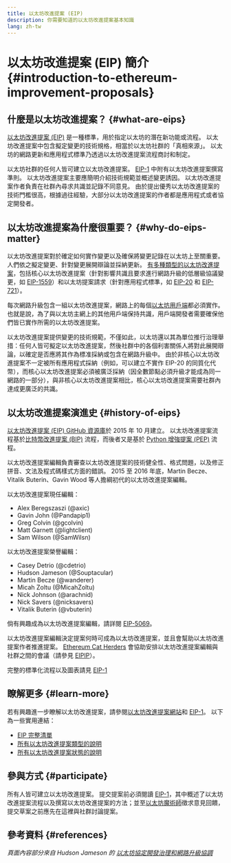 ```yaml
---
title: 以太坊改進提案 (EIP)
description: 你需要知道的以太坊改進提案基本知識
lang: zh-tw
---
```


# 以太坊改進提案 (EIP) 簡介 \{#introduction-to-ethereum-improvement-proposals}

## 什麼是以太坊改進提案？ \{#what-are-eips}

[以太坊改進提案 (EIP)](https://eips.ethereum.org/) 是一種標準，用於指定以太坊的潛在新功能或流程。 以太坊改進提案中包含擬定變更的技術規格，相當於以太坊社群的「真相來源」。 以太坊的網路更新和應用程式標準乃透過以太坊改進提案流程商討和制定。

以太坊社群的任何人皆可建立以太坊改進提案。 [EIP-1](https://eips.ethereum.org/EIPS/eip-1) 中附有以太坊改進提案撰寫準則。 以太坊改進提案主要應簡明介紹技術規範並概述變更誘因。 以太坊改進提案作者負責在社群內尋求共識並記錄不同意見。 由於提出優秀以太坊改進提案的技術門檻很高，根據過往經驗，大部分以太坊改進提案的作者都是應用程式或者協定開發者。

## 以太坊改進提案為什麼很重要？ \{#why-do-eips-matter}

以太坊改進提案對於確定如何實作變更以及確保將變更記錄在以太坊上至關重要。 人們依之擬定變更、針對變更展開辯論並採納更新。 [有多種類型的以太坊改進提案](https://eips.ethereum.org/EIPS/eip-1#eip-types)，包括核心以太坊改進提案（針對影響共識且要求進行網路升級的低層級協議變更，如 [EIP-1559](https://eips.ethereum.org/EIPS/eip-1559)）和以太坊提案請求（針對應用程式標準，如 [EIP-20](https://eips.ethereum.org/EIPS/eip-20) 和 [EIP-721](https://eips.ethereum.org/EIPS/eip-721)）。

每次網路升級包含一組以太坊改進提案，網路上的每個[以太坊用戶端](/learn/#clients-and-nodes)都必須實作。 也就是說，為了與以太坊主網上的其他用戶端保持共識，用戶端開發者需要確保他們皆已實作所需的以太坊改進提案。

以太坊改進提案提供變更的技術規範，不僅如此，以太坊還以其為單位推行治理舉措：任何人皆可擬定以太坊改進提案，然後社群中的各個利害關係人將對此展開辯論，以確定是否應將其作為標准採納或包含在網路升級中。 由於非核心以太坊改進提案不一定被所有應用程式採納（例如，可以建立不實作 EIP-20 的同質化代幣），而核心以太坊改進提案必須被廣泛採納（因全數節點必須升級才能成為同一網路的一部分），與非核心以太坊改進提案相比，核心以太坊改進提案需要社群內達成更廣泛的共識。

## 以太坊改進提案演進史 \{#history-of-eips}

[以太坊改進提案 (EIP) GitHub 資源庫](https://github.com/ethereum/EIPs)於 2015 年 10 月建立。 以太坊改進提案流程基於[比特幣改進提案 (BIP)](https://github.com/bitcoin/bips) 流程，而後者又是基於 [Python 增強提案 (PEP)](https://www.python.org/dev/peps/) 流程。

以太坊改進提案編輯負責審查以太坊改進提案的技術健全性、格式問題，以及修正拼音、文法及程式碼樣式方面的錯誤。 2015 至 2016 年底，Martin Becze、Vitalik Buterin、Gavin Wood 等人擔綱初代的以太坊改進提案編輯。

以太坊改進提案現任編輯：

- Alex Beregszaszi (@axic)
- Gavin John (@Pandapip1)
- Greg Colvin (@gcolvin)
- Matt Garnett (@lightclient)
- Sam Wilson (@SamWilsn)

以太坊改進提案榮譽編輯：

- Casey Detrio (@cdetrio)
- Hudson Jameson (@Souptacular)
- Martin Becze (@wanderer)
- Micah Zoltu (@MicahZoltu)
- Nick Johnson (@arachnid)
- Nick Savers (@nicksavers)
- Vitalik Buterin (@vbuterin)

倘有興趣成為以太坊改進提案編輯，請詳閱 [EIP-5069](https://eips.ethereum.org/EIPS/eip-5069)。

以太坊改進提案編輯決定提案何時可成為以太坊改進提案，並且會幫助以太坊改進提案作者推進提案。 [Ethereum Cat Herders](https://www.ethereumcatherders.com/) 會協助安排以太坊改進提案編輯與社群之間的會議（請參見 [EIPIP](https://github.com/ethereum-cat-herders/EIPIP)）。

完整的標準化流程以及圖表請見 [EIP-1](https://eips.ethereum.org/EIPS/eip-1)

## 瞭解更多 \{#learn-more}

若有興趣進一步瞭解以太坊改進提案，請參閱[以太坊改進提案網站](https://eips.ethereum.org/)和 [EIP-1](https://eips.ethereum.org/EIPS/eip-1)。 以下為一些實用連結：

- [EIP 完整清單](https://eips.ethereum.org/all)
- [所有以太坊改進提案類型的說明](https://eips.ethereum.org/EIPS/eip-1#eip-types)
- [所有以太坊改進提案狀態的說明](https://eips.ethereum.org/EIPS/eip-1#eip-process)

## 參與方式 \{#participate}

所有人皆可建立以太坊改進提案。 提交提案前必須閱讀 [EIP-1](https://eips.ethereum.org/EIPS/eip-1)，其中概述了以太坊改進提案流程以及撰寫以太坊改進提案的方法；並至[以太坊魔術師](https://ethereum-magicians.org/)徵求意見回饋，提交草案之前應先在這裡與社群討論提案。

## 參考資料 \{#references}

<cite class="citation">

頁面內容部分來自 Hudson Jameson 的 [以太坊協定開發治理和網路升級協調](https://hudsonjameson.com/2020-03-23-ethereum-protocol-development-governance-and-network-upgrade-coordination/)

</cite>
